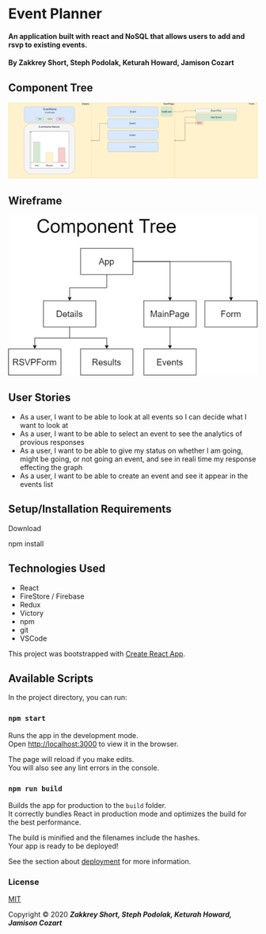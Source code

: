 # Event Planner 

#### An application built with react and NoSQL that allows users to add and rsvp to existing events. 

#### By Zakkrey Short, Steph Podolak, Keturah Howard, Jamison Cozart

## Component Tree
![Components](src/img/components.jpg)

## Wireframe
![Wireframe](src/img/wireframe.jpg)

## User Stories

* As a user, I want to be able to look at all events so I can decide what I want to look at
* As a user, I want to be able to select an event to see the analytics of provious responses
* As a user, I want to be able to give my status on whether I am going, might be going, or not going an event, and see in reali time my response effecting the graph
* As a user, I want to be able to create an event and see it appear in the events list

## Setup/Installation Requirements

Download

npm install

## Technologies Used

* React
* FireStore / Firebase
* Redux
* Victory
* npm
* git
* VSCode


This project was bootstrapped with [Create React App](https://github.com/facebook/create-react-app).

## Available Scripts

In the project directory, you can run:

### `npm start`

Runs the app in the development mode.<br />
Open [http://localhost:3000](http://localhost:3000) to view it in the browser.

The page will reload if you make edits.<br />
You will also see any lint errors in the console.

### `npm run build`

Builds the app for production to the `build` folder.<br />
It correctly bundles React in production mode and optimizes the build for the best performance.

The build is minified and the filenames include the hashes.<br />
Your app is ready to be deployed!

See the section about [deployment](https://facebook.github.io/create-react-app/docs/deployment) for more information.


### License

[MIT](https://choosealicense.com/licenses/mit/)

Copyright &copy; 2020 **_Zakkrey Short, Steph Podolak, Keturah Howard, Jamison Cozart_** 
